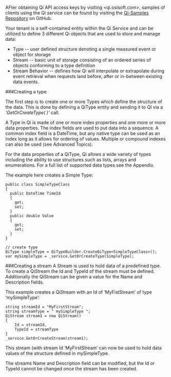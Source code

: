 AFter obtaining Qi API access keys by visiting <qi.osisoft.com>, samples of clients using the Qi service can be found by visiting the <a href="https://github.com/osisoft/Qi-Samples" target="_blank">Qi-Samples Repository</a> on GitHub.

Your tenant is a self-contained entity within the Qi Service and can be utilized to define 3 different Qi objects that are used to store and manage data:

* Type -- user defined structure denoting a single measured event or object for storage
* Stream -- basic unit of storage consisting of an ordered series of objects conforming to a type definition
* Stream Behavior -- defines how Qi will interpolate or extrapolate during event retrieval when requests land before, after or in-between existing data events.

###Creating a type

The first step is to create one or more Types which define the structure of the data. This is done by defining a QiType entity and sending it to QI via a *‘GetOrCreateType( )’* call.

A Type in Qi is made of one or more index properties and one more or more data properties. The index fields are used to put data into a sequence. A common index field is a DateTime, but any native type can be used as an index long as it allows for ordering of values. Multiple or compound indexes can also be used (see Advanced Topics).

For the data properties of a QiType, Qi allows a wide variety of types including the ability to use structures such as lists, arrays and enumerations. For a full list of supported data types see the Appendix.

The example here creates a Simple Type:
```
public class SimpleTypeClass 
{
  public DateTime TimeId
  {
    get;
    set;
  }
  public double Value
  {
    get;
    set;
  }
}

// create type
QiType simpleType = QiTypeBuilder.CreateQiType<SimpleTypeClass>();
var mySimpleType = _service.GetOrCreateType(SimpleType);
```

###Creating a stream
A Stream is used to hold data of a predefined type.
To create a QiStream the Id and TypeId of the stream must be defined. Additionally the QiStream can be given a value for the Name and Description fields.

This example creates a QiStream with an Id of ‘MyFistStream’ of type ‘mySimpleType’:

```
string streamId = "MyFirstStream";
string streamType = " mySimpleType ";
QiStream stream1 = new QiStream()
{
    Id = streamId,
    TypeId = streamType
}
_service.GetOrCreateStream(stream1);
```

This stream (with stream Id ‘MyFirstStream’ can now be used to hold data values of the structure defined in mySimpleType.

The streams Name and Description field can be modified, but the Id or TypeId cannot be changed once the stream has been created.  

